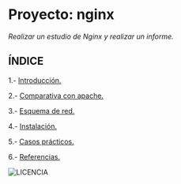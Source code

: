 # Proyecto: nginx
*Realizar un estudio de Nginx y realizar un informe.*

## ÍNDICE
1.- [Introducción.]()

2.- [Comparativa con apache.]()

3.- [Esquema de red.]()

4.- [Instalación.]()

5.- [Casos prácticos.]()

6.- [Referencias.]()


![LICENCIA](https://github.com/estebancr1993/docker-portainer/blob/main/imagenes/Licencia-5.png)
